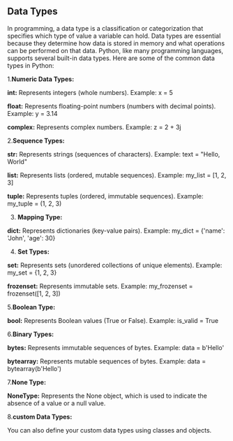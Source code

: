 ## Data Types
In programming, a data type is a classification or categorization that specifies which type of value a variable can hold. Data types are essential because they determine how data is stored in memory and what operations can be performed on that data. Python, like many programming languages, supports several built-in data types. Here are some of the common data types in Python:

1.**Numeric Data Types:**

**int:** Represents integers (whole numbers). Example: x = 5

**float:** Represents floating-point numbers (numbers with decimal points). Example: y = 3.14

**complex:** Represents complex numbers. Example: z = 2 + 3j

2.**Sequence Types:**

**str:** Represents strings (sequences of characters). Example: text = "Hello, World"

**list:** Represents lists (ordered, mutable sequences). Example: my_list = [1, 2, 3]

**tuple:** Represents tuples (ordered, immutable sequences). Example: my_tuple = (1, 2, 3)

3. **Mapping Type:**

**dict:** Represents dictionaries (key-value pairs). Example: my_dict = {'name': 'John', 'age': 30}

4. **Set Types:**

**set:** Represents sets (unordered collections of unique elements). Example: my_set = {1, 2, 3}

**frozenset:** Represents immutable sets. Example: my_frozenset = frozenset([1, 2, 3])

5.**Boolean Type:**

**bool:** Represents Boolean values (True or False). Example: is_valid = True

6.**Binary Types:**

**bytes:** Represents immutable sequences of bytes. Example: data = b'Hello'

**bytearray:** Represents mutable sequences of bytes. Example: data = bytearray(b'Hello')

7.**None Type:**

**NoneType:** Represents the None object, which is used to indicate the absence of a value or a null value.

8.**custom Data Types:**

You can also define your custom data types using classes and objects.
